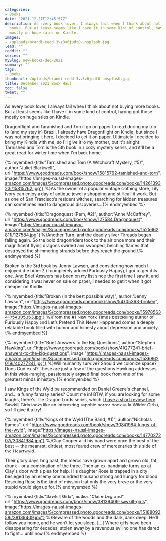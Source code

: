 ```yaml
---
categories:
- Books
date: "2021-12-17T12:45:57Z"
description: As every book lover, I always fail when I think about not buying more
  books. But at least seems like I have it in some kind of control, having got those
  mostly on huge sales on Kindle.
images:
- /uploads/brandi-redd-3vz3v6judt0-unsplash.jpg
lead: ""
reddit: ""
series: ""
mySlug: new-books-dec-2021
summary: ""
tags:
- Books
thumbnail: /uploads/brandi-redd-3vz3v6judt0-unsplash.jpg
title: December 2021 Book Haul
toc: false
tweet: ""
---
```

As every book lover, I always fail when I think about not buying more books. But at least seems like I have it in some kind of control, having got those mostly on huge sales on Kindle.

<!--more-->

Dragonflight and Taranished and Torn I go on paper to read during my trip to (and my stay in) Brazil. I already have Dragonflight on Kindle, but since I was not bringing it here, I decided to get it on paper. Ultimately I decided to bring my Kindle with me, so I'll give it to my mother, but it's alright. Tarnished and Torn is the 5th book in a cozy mystery series, and it'll be a great read for winter time when I'm back home.

{% myembed {title:"Tarnished and Torn (A Witchcraft Mystery, #5)", author:"Juliet Blackwell", url:"https://www.goodreads.com/book/show/15815762-tarnished-and-torn", image:"https://images-na.ssl-images-amazon.com/images/S/compressed.photo.goodreads.com/books/1426139323i/15815762.jpg"} %}As the owner of a popular vintage clothing store, Lily Ivory can enjoy a day of antique jewelry shopping and still call it work. But as one of San Francisco’s resident witches, searching for hidden treasures can sometimes lead to dangerous discoveries...{% endmyembed %}

{% myembed {title:"Dragonquest (Pern, #2)", author:"Anne McCaffrey", url:"https://www.goodreads.com/book/show/127584.Dragonquest", image:"https://images-na.ssl-images-amazon.com/images/S/compressed.photo.goodreads.com/books/1525662811i/127584.jpg"} %}Another Turn, and the deadly silver Threads began falling again. So the bold dragonriders took to the air once more and their magnificent flying dragons swirled and swooped, belching flames that destroyed the shimmering strands before they reach the ground.{% endmyembed %}

Broken is the 3rd book by Jenny Lawson, and considering how much I enjoyed the other 2 (I completely adored Furiously Happy), I got to get this one. And Brief Answers has been on my list since the first time I saw it, and considering it was never on sale on paper, I needed to get it when it got cheaper on Kindle.

{% myembed {title:"Broken (in the best possible way)", author:"Jenny  Lawson", url:"https://www.goodreads.com/book/show/54305363-broken", image:"https://images-na.ssl-images-amazon.com/images/S/compressed.photo.goodreads.com/books/1597856341i/54305363.jpg"} %}From the #1 New York Times bestselling author of Furiously Happy and Let’s Pretend This Never Happened comes a deeply relatable book filled with humor and honesty about depression and anxiety.{% endmyembed %}

{% myembed {title:"Brief Answers to the Big Questions", author:"Stephen Hawking", url:"https://www.goodreads.com/book/show/40277241-brief-answers-to-the-big-questions", image:"https://images-na.ssl-images-amazon.com/images/S/compressed.photo.goodreads.com/books/1536862019i/40277241.jpg"} %}Will humanity survive? Should we colonize space? Does God exist? ​​These are just a few of the questions Hawking addresses in this wide-ranging, passionately argued final book from one of the greatest minds in history.{% endmyembed %}

I saw Kings of the Wyld be recommended on Daniel Greene's channel, and... a funny fantasy series? Count me in! BTW, if you are looking for some laughs, there's The Dragon Lords series, which [I have a short review here](/post/finished-the-dragon-lords-books/). Sawkill Girls looks like an interesting sapphic horror book (a la Wilder Girls), so I'll give it a try!

{% myembed {title:"Kings of the Wyld (The Band, #1)", author:"Nicholas Eames", url:"https://www.goodreads.com/book/show/30841984-kings-of-the-wyld", image:"https://images-na.ssl-images-amazon.com/images/S/compressed.photo.goodreads.com/books/1477027207i/30841984.jpg"} %}Clay Cooper and his band were once the best of the best -- the meanest, dirtiest, most feared crew of mercenaries this side of the Heartwyld.

Their glory days long past, the mercs have grown apart and grown old, fat, drunk - or a combination of the three. Then an ex-bandmate turns up at Clay's door with a plea for help. His daughter Rose is trapped in a city besieged by an enemy one hundred thousand strong and hungry for blood. Rescuing Rose is the kind of mission that only the very brave or the very stupid would sign up for.{% endmyembed %}

{% myembed {title:"Sawkill Girls", author:"Claire Legrand", url:"https://www.goodreads.com/book/show/38139409-sawkill-girls", image:"https://images-na.ssl-images-amazon.com/images/S/compressed.photo.goodreads.com/books/1518809258i/38139409.jpg"} %}Beware of the woods and the dark, dank deep. He’ll follow you home, and he won’t let you sleep.
\[...\]
Where girls have been disappearing for decades, stolen away by a ravenous evil no one has dared to fight… until now.{% endmyembed %}
